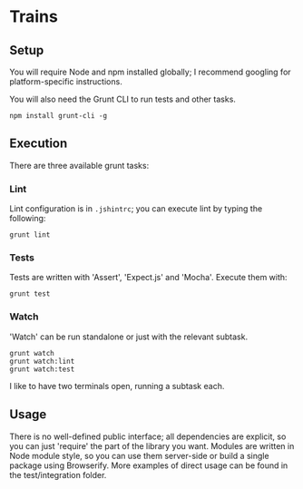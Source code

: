 # Trains

## Setup

You will require Node and npm installed globally; I recommend googling for platform-specific instructions.

You will also need the Grunt CLI to run tests and other tasks.

    npm install grunt-cli -g

## Execution

There are three available grunt tasks:

### Lint

Lint configuration is in `.jshintrc`; you can execute lint by typing the following:

    grunt lint

### Tests

Tests are written with 'Assert', 'Expect.js' and 'Mocha'. Execute them with:

    grunt test

### Watch

'Watch' can be run standalone or just with the relevant subtask.

    grunt watch
    grunt watch:lint
    grunt watch:test

I like to have two terminals open, running a subtask each.

## Usage

There is no well-defined public interface; all dependencies are explicit, so you can just 'require' the part of the library you want.
Modules are written in Node module style, so you can use them server-side or build a single package using Browserify.
More examples of direct usage can be found in the test/integration folder.

